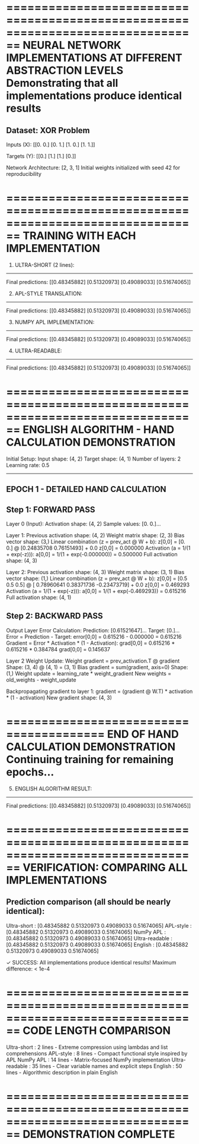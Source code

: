================================================================================
NEURAL NETWORK IMPLEMENTATIONS AT DIFFERENT ABSTRACTION LEVELS
Demonstrating that all implementations produce identical results
================================================================================

Dataset: XOR Problem
---------------------
Inputs (X):
[[0. 0.]
 [0. 1.]
 [1. 0.]
 [1. 1.]]

Targets (Y):
[[0.]
 [1.]
 [1.]
 [0.]]

Network Architecture: [2, 3, 1]
Initial weights initialized with seed 42 for reproducibility

================================================================================
TRAINING WITH EACH IMPLEMENTATION
================================================================================

1. ULTRA-SHORT (2 lines):
------------------------------
Final predictions:
[[0.48345882]
 [0.51320973]
 [0.49089033]
 [0.51674065]]

2. APL-STYLE TRANSLATION:
------------------------------
Final predictions:
[[0.48345882]
 [0.51320973]
 [0.49089033]
 [0.51674065]]

3. NUMPY APL IMPLEMENTATION:
------------------------------
Final predictions:
[[0.48345882]
 [0.51320973]
 [0.49089033]
 [0.51674065]]

4. ULTRA-READABLE:
------------------------------
Final predictions:
[[0.48345882]
 [0.51320973]
 [0.49089033]
 [0.51674065]]

================================================================================
ENGLISH ALGORITHM - HAND CALCULATION DEMONSTRATION
================================================================================

Initial Setup:
  Input shape: (4, 2)
  Target shape: (4, 1)
  Number of layers: 2
  Learning rate: 0.5

----------------------------------------
EPOCH 1 - DETAILED HAND CALCULATION
----------------------------------------

Step 1: FORWARD PASS
--------------------

Layer 0 (Input):
  Activation shape: (4, 2)
  Sample values: [0. 0.]...

Layer 1:
  Previous activation shape: (4, 2)
  Weight matrix shape: (2, 3)
  Bias vector shape: (3,)
  Linear combination (z = prev_act @ W + b):
    z[0,0] = [0. 0.] @ [0.24835708 0.76151493] + 0.0
    z[0,0] = 0.000000
  Activation (a = 1/(1 + exp(-z))):
    a[0,0] = 1/(1 + exp(-0.000000)) = 0.500000
  Full activation shape: (4, 3)

Layer 2:
  Previous activation shape: (4, 3)
  Weight matrix shape: (3, 1)
  Bias vector shape: (1,)
  Linear combination (z = prev_act @ W + b):
    z[0,0] = [0.5 0.5 0.5] @ [ 0.78960641  0.38371736 -0.23473719] + 0.0
    z[0,0] = 0.469293
  Activation (a = 1/(1 + exp(-z))):
    a[0,0] = 1/(1 + exp(-0.469293)) = 0.615216
  Full activation shape: (4, 1)


Step 2: BACKWARD PASS
---------------------

Output Layer Error Calculation:
  Prediction: [0.61521647]...
  Target: [0.]...
  Error = Prediction - Target:
    error[0,0] = 0.615216 - 0.000000 = 0.615216
  Gradient = Error * Activation * (1 - Activation):
    grad[0,0] = 0.615216 * 0.615216 * 0.384784
    grad[0,0] = 0.145637

Layer 2 Weight Update:
  Weight gradient = prev_activation.T @ gradient
    Shape: (3, 4) @ (4, 1) = (3, 1)
  Bias gradient = sum(gradient, axis=0)
    Shape: (1,)
  Weight update = learning_rate * weight_gradient
  New weights = old_weights - weight_update

Backpropagating gradient to layer 1:
  gradient = (gradient @ W.T) * activation * (1 - activation)
  New gradient shape: (4, 3)

========================================
END OF HAND CALCULATION DEMONSTRATION
Continuing training for remaining epochs...
========================================

5. ENGLISH ALGORITHM RESULT:
------------------------------
Final predictions:
[[0.48345882]
 [0.51320973]
 [0.49089033]
 [0.51674065]]

================================================================================
VERIFICATION: COMPARING ALL IMPLEMENTATIONS
================================================================================

Prediction comparison (all should be nearly identical):
--------------------------------------------------
Ultra-short     : [0.48345882 0.51320973 0.49089033 0.51674065]
APL-style       : [0.48345882 0.51320973 0.49089033 0.51674065]
NumPy APL       : [0.48345882 0.51320973 0.49089033 0.51674065]
Ultra-readable  : [0.48345882 0.51320973 0.49089033 0.51674065]
English         : [0.48345882 0.51320973 0.49089033 0.51674065]

✓ SUCCESS: All implementations produce identical results!
  Maximum difference: < 1e-4

================================================================================
CODE LENGTH COMPARISON
================================================================================
Ultra-short     :   2 lines - Extreme compression using lambdas and list comprehensions
APL-style       :   8 lines - Compact functional style inspired by APL
NumPy APL       :  14 lines - Matrix-focused NumPy implementation
Ultra-readable  :  35 lines - Clear variable names and explicit steps
English         :  50 lines - Algorithmic description in plain English

================================================================================
DEMONSTRATION COMPLETE
================================================================================